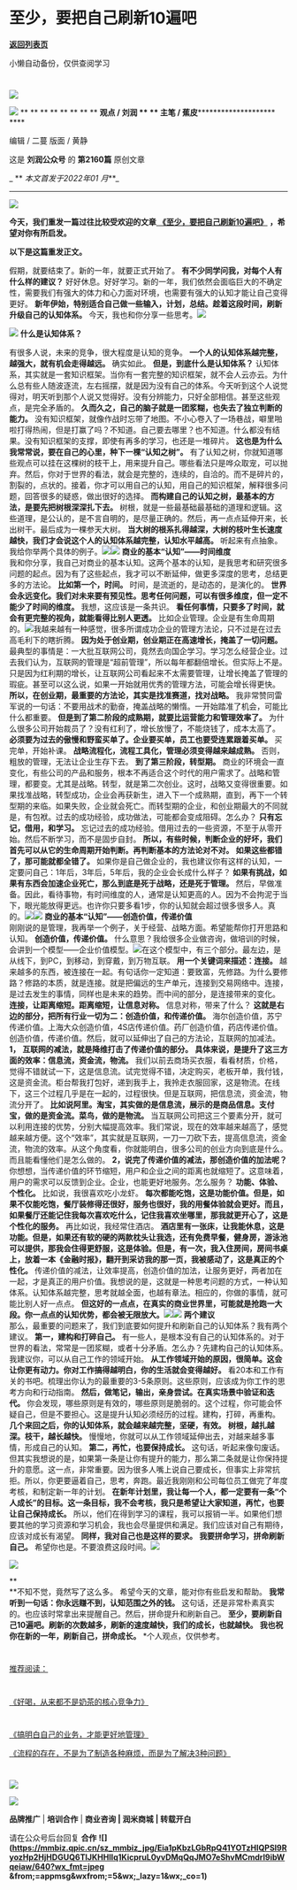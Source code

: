 # 至少，要把自己刷新10遍吧

[**返回列表页**](/gzh/刘润)

小懒自动备份，仅供查阅学习

#
![](https://mmbiz.qpic.cn/sz_mmbiz_jpg/Eia1pKbzLGbQ05rqf4tHyB6X44YvIRZf7ciayibtRy0rVSib8CQjW35A8ibcicFzDvdSceZ3wxRFa7icOhIMKPHicVnvEw/640?wx_fmt=jpeg&wxfrom;=5&wx;_lazy=1&wx;_co=1)

![](https://mmbiz.qpic.cn/sz_mmbiz_png/Eia1pKbzLGbS1eADvYb4R9yukQgAOSgibq2k1moRnw1VR0ZIVDmfPeBAOficyq86bHu6E6m2GsjOUNl24WR9x9QKg/640?wx_fmt=png&from;=appmsg)
** ** ** ** ** ** ** ** **观点 / 刘润 ** ** **主笔 / 蕉皮************************ ****

编辑 / 二蔓 版面 / 黄静

这是 **刘润公众号** 的 **第2160篇** 原创文章

  

 _ ** _本文首发于2022年01_ _月_**_  

* * *

  

![](https://mmbiz.qpic.cn/sz_mmbiz_png/Eia1pKbzLGbQ8fDzKbOSy4BEichqBMreBL7G75W5BzgRAcTINl63O7LwJAtlg6kaeZGxY6l3iatCLDAR6maCTvn0Q/640?wx_fmt=png&from;=appmsg&wxfrom;=5&wx;_lazy=1&wx;_co=1)

 **今天，我们重发一篇过往比较受欢迎的文章**[
**《至少，要把自己刷新10遍吧》**](https://mp.weixin.qq.com/s?__biz=MjM5NjM5MjQ4MQ==&mid=2651666095&idx=1&sn=778c68587cca74845d4fa041861eab09&chksm=bd106de18a67e4f74dcd599b0ae9e32756e863ec6cbd61fdea9e6604608451d1a2498dfb5956&scene=21#wechat_redirect)
**，希望对你有所启发。**

 **以下是这篇重发正文。**

  
假期，就要结束了。新的一年，就要正式开始了。 **有不少同学问我，对每个人有什么样的建议？**
好好休息。好好学习。新的一年，我们依然会面临巨大的不确定性，需要我们有强大的体力和心力面对环境，也需要有强大的认知才能让自己变得更好。
**新年伊始，特别适合自己做一些输入，计划，总结。趁着这段时间，刷新升级自己的认知体系。**
今天，我也和你分享一些思考。![](https://mmbiz.qpic.cn/sz_mmbiz_png/Eia1pKbzLGbSRfGCibu8AM1klREZZvTe2N0shSU5yxjE5ObpYOlXCvcuIc7VgKC7sqZnCcP4X4M8rEXT2ibykdbBA/640?wx_fmt=png&from;=appmsg&wxfrom;=5&wx;_lazy=1&wx;_co=1)

![](https://mmbiz.qpic.cn/sz_mmbiz_png/Eia1pKbzLGbQ8fDzKbOSy4BEichqBMreBLqdTCEQ2x1Dsbz5U5dK3sLQZON3ic1VCe5icpMft3pIzWx2wrsPHhxdIg/640?wx_fmt=other&from;=appmsg&wxfrom;=5&wx;_lazy=1&wx;_co=1)
**什么是认知体系？**

  
有很多人说，未来的竞争，很大程度是认知的竞争。 **一个人的认知体系越完整，越强大，就有机会走得越远。** 确实如此。 **但是，到底什么是认知体系？**
认知体系，其实就是一套知识框架。当你有一套完整的知识框架，就不会人云亦云。为什么总有些人随波逐流，左右摇摆，就是因为没有自己的体系。今天听到这个人说觉得对，明天听到那个人说又觉得好。没有分辨能力，只好全部相信。甚至这些观点，是完全矛盾的。
**久而久之，自己的脑子就是一团浆糊，也失去了独立判断的能力。**
没有知识框架，就像作战时忘带了地图。不小心卷入了一场巷战，噼里啪啦打得热闹，但是打赢了吗？不知道。自己要去哪里？也不知道。什么都没有结果。没有知识框架的支撑，即使有再多的学习，也还是一堆碎片。
**这也是为什么我常常说，要在自己的心里，种下一棵“认知之树”。**
有了认知之树，你就知道哪些观点可以挂在这棵树的枝干上，用来提升自己。哪些看法只是哗众取宠，可以抛弃。然后，你对于世界的看法，就会是完整的，连续的，自洽的。而不是碎片的，割裂的，点状的。接着，你才可以用自己的认知，用自己的知识框架，解释很多问题，回答很多的疑惑，做出很好的选择。
**而构建自己的认知之树，最基本的方法，是要先把树根深深扎下去。**
树根，就是一些最基础最基础的道理和逻辑。这些道理，是公认的，是不言自明的，是尽量正确的。然后，再一点点延伸开来，长出树干。最后成为一棵参天大树。
**当大树的根系扎得越深，大树的枝叶生长速度越快，我们才会说这个人的认知体系越完整，认知水平越高。**
听起来有点抽象。我给你举两个具体的例子。![](https://mmbiz.qpic.cn/sz_mmbiz_png/Eia1pKbzLGbSRfGCibu8AM1klREZZvTe2N0shSU5yxjE5ObpYOlXCvcuIc7VgKC7sqZnCcP4X4M8rEXT2ibykdbBA/640?wx_fmt=png&from;=appmsg&wxfrom;=5&wx;_lazy=1&wx;_co=1)![](https://mmbiz.qpic.cn/sz_mmbiz_png/Eia1pKbzLGbQ8fDzKbOSy4BEichqBMreBLQgtkPpdfx5BeMVMyqpjhNROrUXfYdztuOiaq8zu0PHQWgEaaZLQOiaAw/640?wx_fmt=png&from;=appmsg&wxfrom;=5&wx;_lazy=1&wx;_co=1)
**商业的基本“认知”——时间维度**  
我和你分享，我自己对商业的基本认知。这两个基本的认知，是我思考和研究很多问题的起点。因为有了这些起点，我才可以不断延伸，做更多深度的思考，总结更多的方法论。
**比如第一个，时间。** 时间，是流逝的，是动态的，是演化的。
**世界会永远变化。我们对未来要有预见性。思考任何问题，可以有很多维度，但一定不能少了时间的维度。** 我想，这应该是一条共识。
**看任何事情，只要多了时间，就会有更完整的视角，就能看得比别人更透。**
比如企业管理。企业是有生命周期的。![](https://mmbiz.qpic.cn/mmbiz_png/Eia1pKbzLGbSsTB0oXQqYm2XKlHicDa3V3k82NclYyibrC6dG8P0icYfJr3vm2tWBUmy6S1f9ZwZS8GZicRVfjsaE1Q/640?wx_fmt=png)我越来越有一种感觉，很多所谓成功企业的管理方法论，只不过是在过去高毛利下的瞎折腾。
**因为处于创业期，创业期正在高速增长，掩盖了一切问题。**
最典型的事情是：一大批互联网公司，竟然去向国企学习。学习怎么经营企业。过去我们认为，互联网的管理是“超前管理”，所以每年都翻倍增长。但实际上不是。只是因为红利期的增长，让互联网公司看起来不太需要管理，让增长掩盖了管理的瑕疵。甚至可以这么说，如果一开始就用优秀的管理方法，可能会增长得更快。
**所以，在创业期，最重要的方法论，其实是找准赛道，找对战略。**
我非常赞同雷军说的一句话：不要用战术的勤奋，掩盖战略的懒惰。一开始踏准了机会，可能比什么都重要。
**但是到了第二阶段的成熟期，就要比运营能力和管理效率了。** 为什么很多公司开始裁员了？没有红利了，增长放慢了，不能烧钱了，成本太高了。
**必须要为过去的傲慢和野蛮买单了。企业要买单，员工也要受连累跟着买单。** 买完单，开始补课。 **战略流程化，流程工具化，管理必须变得越来越成熟。**
否则，粗放的管理，无法让企业生存下去。 **到了第三阶段，转型期。**
商业的环境会一直变化，有些公司的产品和服务，根本不再适合这个时代的用户需求了。战略和管理，都要变。尤其是战略。转型，就是第二次创业。这时，战略又变得很重要。如果找准战略，转型成功，企业会再获新生，进入下一个成熟期，直到，再下一个转型期的来临。如果失败，企业就会死亡。而转型期的企业，和创业期最大的不同就是，有包袱。过去的成功经验，成功做法，可能都会变成阻碍。怎么办？
**只有忘记，借用，和学习。** 忘记过去的成功经验。借用过去的一些资源，不至于从零开始。然后不断学习，而不是固步自封。
**所以，有些时候，判断企业的好坏，我们首先可以从它的生命周期开始判断。再判断基本的方法论对不对。** **如果这些都错了，那可能就都全错了。**
如果你是自己做企业的，我也建议你有这样的认知，一定要问自己：1年后，3年后，5年后，我的企业会长成什么样子？
**如果有挑战，如果有东西会加速企业死亡，那么到底是死于战略，还是死于管理。**
然后，早做准备。因此，看待事物，有时间维度的人，通常是认知更高的人。因为不会拘泥于当下，眼光能放得更远。也许你只要多看1步，你的认知就会超过很多很多人。真的。![](https://mmbiz.qpic.cn/sz_mmbiz_png/Eia1pKbzLGbSRfGCibu8AM1klREZZvTe2N0shSU5yxjE5ObpYOlXCvcuIc7VgKC7sqZnCcP4X4M8rEXT2ibykdbBA/640?wx_fmt=png&from;=appmsg&wxfrom;=5&wx;_lazy=1&wx;_co=1)![](https://mmbiz.qpic.cn/sz_mmbiz_png/Eia1pKbzLGbQ8fDzKbOSy4BEichqBMreBLicZUv7u1uwmKDLibgHGdJVgW0lGgUia6C1o8N6STIskS6jkVLLF7GVGjQ/640?wx_fmt=png&from;=appmsg&wxfrom;=5&wx;_lazy=1&wx;_co=1)
**商业的基本“认知”——创造价值，传递价值**  
刚刚说的是管理，我再举一个例子，关于经营、战略方面。希望能帮你打开思路和认知。 **创造价值，传递价值。**
什么意思？我给很多企业做咨询，做培训的时候，会讲到一个模型——企业价值模型。![](https://mmbiz.qpic.cn/mmbiz_png/Eia1pKbzLGbSsTB0oXQqYm2XKlHicDa3V3ylm4qwdV0iavmicXRDqeMFUkgQsRU8AWORKM83JlKG9wwgrfk9kz6VOA/640?wx_fmt=png)在这个模型中，有三个部分。最左边，是从线下，到PC，到移动，到穿戴，到万物互联。
**用一个关键词来描述：连接。**
越来越多的东西，被连接在一起。有句话你一定知道：要致富，先修路。为什么要修路？修路的本质，就是连接。就是把偏远的生产单元，连接到交易网络中。连接，是过去发生的事情，同样也是未来的趋势。而中间的部分，是连接带来的变化。
**连接，让距离缩短。距离缩短，让信息对称。** 信息对称，带来了什么？ **这就是右边的部分，把所有行业一切为二：创造价值，和传递价值。**
海尔创造价值，苏宁传递价值。上海大众创造价值，4S店传递价值。药厂创造价值，药店传递价值。创造价值，传递价值。然后，就可以延伸出了自己的方法论，互联网的加减法。
**1，** **互联网的减法，就是降维打击了传递价值的部分。** **具体来说，是提升了这三方面的效率：信息流，资金流，物流。**
我们以前去商场买衣服，看看材质，价格，觉得不错就试一下，这是信息流。试完觉得不错，决定购买，老板开单，我付钱，这是资金流。柜台帮我打包好，递到我手上，我拎走衣服回家，这是物流。在线下，这三个过程几乎是在一起的，过程很快。但是互联网，把信息流，资金流，物流分开了。
**比如说阿里。淘宝，其实做的是信息流，展示的是商品信息。支付宝，做的是资金流。菜鸟，做的是物流。**
当互联网公司把这三个要素分开，就可以利用连接的优势，分别大幅提高效率。我们常说，现在的效率越来越高了，感觉越来越方便。这个“效率”，其实就是互联网，一刀一刀砍下去，提高信息流，资金流，物流的效率。从这个角度看，你就能明白，很多公司的创业方向到底是什么。而且能看懂他们是怎么做的。
**2，说完了传递价值的减法，那创造价值的加法呢？**
你想想，当传递价值的环节缩短，用户和企业之间的距离也就缩短了。这意味着，用户的需求可以反馈到企业。企业，也能更好地服务。怎么服务？
**功能、体验、个性化。** 比如说，我很喜欢吃小龙虾。
**每次都能吃饱，这是功能价值。但是，如果不仅能吃饱，餐厅装修得还很好，服务也很好，我的用餐体验就会更好。而且，如果餐厅还能记住我每次喜欢吃什么，记住我喜欢坐哪里，那我就更开心了，这是个性化的服务。**
再比如说，我经常住酒店。
**酒店里有一张床，让我能休息，这是功能。但是，如果还有软的硬的两款枕头让我选，还有免费早餐，健身房，游泳池可以提供，那我会住得更舒服，这是体验。但是，有一次，我入住房间，房间书桌上，放着一本《金融时报》，翻开到采访我的那一页，我被感动了，这是真正的个性化。**
传递价值的减法，让效率提高，创造价值的加法，让服务更好，两者加在一起，才是真正的用户价值。我想说的是，这就是一种思考问题的方式，一种认知体系。认知体系越完整，思考就越全面，也越有章法。相应的，你做的事情，就可能比别人好一点点。
**但这好的一点点，在真实的商业世界里，可能就是抢跑一大段。你一点点的认知优势，都会被无限放大。**![](https://mmbiz.qpic.cn/sz_mmbiz_png/Eia1pKbzLGbSRfGCibu8AM1klREZZvTe2N0shSU5yxjE5ObpYOlXCvcuIc7VgKC7sqZnCcP4X4M8rEXT2ibykdbBA/640?wx_fmt=png&from;=appmsg&wxfrom;=5&wx;_lazy=1&wx;_co=1)![](https://mmbiz.qpic.cn/sz_mmbiz_png/Eia1pKbzLGbQ8fDzKbOSy4BEichqBMreBLLYIoB4ibJHULNbLR01g1kibkCOicyvC8swYLaVgppRLOL8P3shBUW28kA/640?wx_fmt=png&from;=appmsg)
**两个建议**  
那么，最重要的问题来了，我们到底要如何提升和刷新自己的认知体系？我有两个建议。 **第一，建构和打碎自己。**
有一些人，是根本没有自己的认知体系的。对于世界的看法，常常是一团浆糊，或者十分矛盾。怎么办？先建构自己的认知体系。我建议你，可以从自己工作的领域开始。
**从工作领域开始的原因，很简单。这会让你更有动力。你对工作搞得越明白，你的生活就会变得越好。**
看20本和工作有关的书吧。梳理出你认为的最重要的3-5条原则。这些原则，应该成为你工作的思考方向和行动指南。
**然后，做笔记，输出，亲身尝试。在真实场景中验证和迭代。**
你会发现，哪些原则是有效的，哪些原则是脆弱的。这个过程，你可能会怀疑自己，但是不要担心。这是提升认知必须经历的过程。建构，打碎，再重构。
**几个来回之后，你的认知体系，就会越来越完整，坚硬，有效。** **树根，越扎越深。枝干，越长越快。**
慢慢地，你就可以从工作领域延伸出去，对越来越多事情，形成自己的认知。 **第二，再忙，也要保持成长。**
这句话，听起来像句废话。但其实我想说的是，如果第一条是让你有提升的能力，那么第二条就是让你保持提升的意愿。这一点，非常重要。因为很多人嘴上说自己要成长，但事实上非常抗拒。所以，你更要逼着自己，思考，奔跑。最近我刚刚和公司每位员工做完了年度考核，和制定新一年的计划。
**在新年计划里，我让每一个人，都一定要有一条“个人成长”的目标。这一条目标，我不会考核，我只是希望让大家知道，再忙，也要让自己保持成长。**
所以，他们在得到学习的课程，我可以报销一半。如果他们想要其他的学习资源和学习机会，我也会尽量提供和满足。我们应该对自己有期待，应该对成长有渴望。
**同样，我对自己也是这样的要求。** **我要拼命学习，拼命刷新自己。**
希望你也是。不要浪费这段时间。![](https://mmbiz.qpic.cn/sz_mmbiz_png/Eia1pKbzLGbSRfGCibu8AM1klREZZvTe2N0shSU5yxjE5ObpYOlXCvcuIc7VgKC7sqZnCcP4X4M8rEXT2ibykdbBA/640?wx_fmt=png&from;=appmsg&wxfrom;=5&wx;_lazy=1&wx;_co=1)

![](https://mmbiz.qpic.cn/sz_mmbiz_png/Eia1pKbzLGbQ8fDzKbOSy4BEichqBMreBLa3xjBkArh2CMkCm5qt4k98Wgz1Qr8PqlOV87QHpIrUt7SvLcLiafg6w/640?wx_fmt=png&from;=appmsg&wxfrom;=5&wx;_lazy=1&wx;_co=1)

 **  
**不知不觉，竟然写了这么多。 希望今天的文章，能对你有些启发和帮助。 **我常听到一句话：你永远赚不到，认知范围之外的钱。**
这句话，还是非常朴素真实的。也应该时常拿出来提醒自己。然后，拼命提升和刷新自己。
**至少，要刷新自己10遍吧。刷新的次数越多，刷新的速度越快，我们的成长，也就越快。** **我也祝你在新的一年，刷新自己，拼命成长。**
*个人观点，仅供参考。  

#
[](https://mp.weixin.qq.com/s?__biz=MjM5NjM5MjQ4MQ==&mid=2651728831&idx=1&sn=dd3fb838912b77c1d9d447d703c11390&chksm=bd1370f18a64f9e7ca12b45bc72b8350e2f9877ec4910be0b2b6ca76d09ddbd984b6bfc53ca5&token=1350816033&lang=zh_CN&scene=21#wechat_redirect)

#
[](https://mp.weixin.qq.com/s?__biz=MjM5NjM5MjQ4MQ==&mid=2651730590&idx=2&sn=50beb58c0c2877049f2021cae66686d7&chksm=bd1369d08a64e0c65fcb65391ccd29e2af31c6250c1f755819c370fc59f18f376862648dd6cc&token=1874445187&lang=zh_CN&scene=21#wechat_redirect)

#
[推荐阅读：](https://mp.weixin.qq.com/s?__biz=MjM5NjM5MjQ4MQ==&mid=2651730590&idx=2&sn=50beb58c0c2877049f2021cae66686d7&chksm=bd1369d08a64e0c65fcb65391ccd29e2af31c6250c1f755819c370fc59f18f376862648dd6cc&token=1874445187&lang=zh_CN&scene=21#wechat_redirect)

#
[《好喝，从来都不是奶茶的核心竞争力》](https://mp.weixin.qq.com/s?__biz=MjM5NjM5MjQ4MQ==&mid=2651730590&idx=2&sn=50beb58c0c2877049f2021cae66686d7&chksm=bd1369d08a64e0c65fcb65391ccd29e2af31c6250c1f755819c370fc59f18f376862648dd6cc&token=1874445187&lang=zh_CN&scene=21#wechat_redirect)

#
[《搞明白自己的业务，才能更好地管理》](https://mp.weixin.qq.com/s?__biz=MjM5NjM5MjQ4MQ==&mid=2651730641&idx=2&sn=10ff10dc031122f8e3b2f5acec9158e4&chksm=bd13699f8a64e089234b7496c589a7e4a66ce57a7bf17a0f71c5b4feeb0142a5641641d74d79&token=1874445187&lang=zh_CN&scene=21#wechat_redirect)

[《流程的存在，不是为了制造各种麻烦，而是为了解决3种问题》](https://mp.weixin.qq.com/s?__biz=MjM5NjM5MjQ4MQ==&mid=2651730559&idx=2&sn=6bcf128d8e66c8ec4db78079a208afa2&chksm=bd1369318a64e027c48f2ca173477b3a15b30db7f596737f7543fff4b2d8d24ce9177b7e7659&token=2045062862&lang=zh_CN&scene=21#wechat_redirect)

#
[](https://mp.weixin.qq.com/s?__biz=MjM5NjM5MjQ4MQ==&mid=2651730220&idx=2&sn=9ba3a55d52f8ffdab3a52597cdd11da9&chksm=bd136a628a64e374eb4c8a4634eda74e68641a2f760b9eb7bad02e8d7962a6e672b24bc32b04&token=375922451&lang=zh_CN&scene=21#wechat_redirect)

#

#

#
[](https://mp.weixin.qq.com/s?__biz=MjM5NjM5MjQ4MQ==&mid=2651729993&idx=2&sn=2b8ff608e09e64faa5767f817bf92e33&chksm=bd136b078a64e21115876a3435f199ac190c98d4821605ee15cba104b19c76015512bddd566a&token=270425494&lang=zh_CN&scene=21#wechat_redirect)

#
[](https://mp.weixin.qq.com/s?__biz=MjM5NjM5MjQ4MQ==&mid=2651728831&idx=1&sn=dd3fb838912b77c1d9d447d703c11390&chksm=bd1370f18a64f9e7ca12b45bc72b8350e2f9877ec4910be0b2b6ca76d09ddbd984b6bfc53ca5&token=1350816033&lang=zh_CN&scene=21#wechat_redirect)

[![](https://mmbiz.qpic.cn/sz_mmbiz_gif/Eia1pKbzLGbROHQZITOiaUKsG9yNXc3NhFariagUtUt4BrmPWdxWXf5tFS0XiaIRPhjeH2o5zWOnFzsefcI3vibTaMA/640?wx_fmt=gif&from;=appmsg&wxfrom;=5&wx;_lazy=1&wx;_co=1)]()

![](https://mmbiz.qpic.cn/sz_mmbiz_gif/Eia1pKbzLGbSUqT9icEyt14eZf7mQBSSVmUYpibBUk1c7fkiab7bZ2rLMtxhLZopzX49UpxS2afZhRI01a7B5W2Miaw/640?wx_fmt=gif&from;=appmsg)

 **品牌推广** | **培训合作** | **商业咨询 | 润米商城** **| 转载开白**

请在公众号后台回复 **合作**
**![](https://mmbiz.qpic.cn/sz_mmbiz_jpg/Eia1pKbzLGbRpQ41YOTzHIQPSl9RyozHp2HjHDGUQ6TlJKHHlIq1KicpruL0yvDMqQqJMO7eShvMCmdrI9ibWqeiaw/640?wx_fmt=jpeg
&from;=appmsg&wxfrom;=5&wx;_lazy=1&wx;_co=1)**

